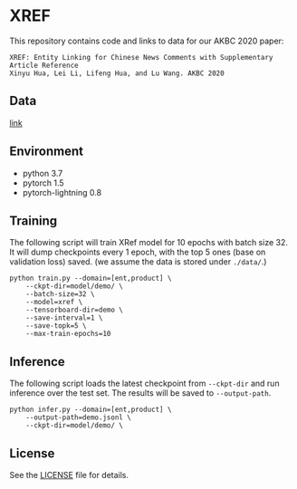 # XREF

This repository contains code and links to data for our AKBC 2020 paper:

```
XREF: Entity Linking for Chinese News Comments with Supplementary Article Reference
Xinyu Hua, Lei Li, Lifeng Hua, and Lu Wang. AKBC 2020
```

## Data

[link](https://drive.google.com/file/d/12soBT90mJjT5NxRMmaVFIiKFrWmUQ9nl/view?usp=sharing)


## Environment

- python 3.7
- pytorch 1.5
- pytorch-lightning 0.8


## Training

The following script will train XRef model for 10 epochs with batch size 32. It will dump checkpoints every 1 epoch, with the top 5 ones (base on validation loss) saved. (we assume the data is stored under `./data/`.)

```shell script
python train.py --domain=[ent,product] \
    --ckpt-dir=model/demo/ \
    --batch-size=32 \
    --model=xref \
    --tensorboard-dir=demo \
    --save-interval=1 \
    --save-topk=5 \
    --max-train-epochs=10
```

## Inference

The following script loads the latest checkpoint from `--ckpt-dir` and run inference over the test set. The results will be saved to `--output-path`.

```shell script
python infer.py --domain=[ent,product] \
    --output-path=demo.jsonl \
    --ckpt-dir=model/demo/ \
```




## License

See the [LICENSE](LICENSE) file for details.

